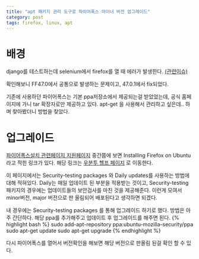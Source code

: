 ```yaml
---
title: "apt 패키지 관리 도구로 파이어폭스 마이너 버전 업그레이드"
category: post
tags: firefox, linux, apt
---
```


# 배경

django를 테스트하는데 selenium에서 firefox를 열 때 에러가 발생한다. [(관련이슈)](https://github.com/SeleniumHQ/selenium/issues/2110)

확인해보니 FF47.0에서 공통으로 발생하는 문제이고, 47.0.1에서 fix되었다.

기존에 사용하던 파이어폭스는 기본 ppa저장소에서 제공되는걸 받았었는데, 공식 홈페이지에 가니 tar 확장자로만 제공하고 있다. apt-get 을 사용해서 관리하고 싶은데.. 하며 찾아봤더니 방법을 찾았다.


# 업그레이드

[파이어폭스설치 관련페이지 지원페이지](https://support.mozilla.org/en-US/kb/install-firefox-linux) 중간쯤에 보면 Installing Firefox on Ubuntu 라고 적힌 링크가 있다. 해당 링크는 [우분투 헬프 페이지](https://help.ubuntu.com/community/FirefoxNewVersion)
로 이동한다.

이 페이지에서는 Security-testing packages 와 Daily updates를 사용하는 방법에 대해 적혀있다. Daily는 매일 업데이트 된 부분을 적용받는 것이고, Security-testing 패키지의 경우에는 업데이트들의 보안검사를 마친 것을 제공해준다. 이런게 모여서 minor버전, major 버전으로 판 올림되어 배포된다고 생각하면 되겠다.

내 경우에는 Security-testing packages 를 통해 업그레이드 하기로 했다. 방법은 아주 간단하다. 해당 ppa를 추가해주고 업데이트 후 업그레이드를 해주면 된다.
{% highlight bash %}
sudo add-apt-repository ppa:ubuntu-mozilla-security/ppa
sudo apt-get update
sudo apt-get upgrade
{% endhighlight %}

다시 파이어폭스를 열어서 버전확인을 해보면 해당 버전으로 판올림 된걸 확인 할 수 있다.
